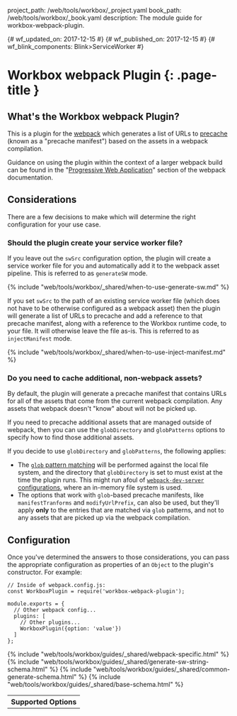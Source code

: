 project_path: /web/tools/workbox/_project.yaml
book_path: /web/tools/workbox/_book.yaml
description: The module guide for workbox-webpack-plugin.

{# wf_updated_on: 2017-12-15 #}
{# wf_published_on: 2017-12-15 #}
{# wf_blink_components: Blink>ServiceWorker #}

# Workbox webpack Plugin  {: .page-title }

## What's the Workbox webpack Plugin?

This is a plugin for the [webpack](https://webpack.js.org/) which generates a list of URLs to
[precache](workbox-precaching) (known as a "precache manifest") based on the assets in a webpack
compilation.

Guidance on using the plugin within the context of a larger webpack build can be found in the
"[Progressive Web Application](https://webpack.js.org/guides/progressive-web-application/)" section
of the webpack documentation.

## Considerations

There are a few decisions to make which will determine the right configuration for your use case.

### Should the plugin create your service worker file?

If you leave out the `swSrc` configuration option, the plugin will create a service worker file for
you and automatically add it to the webpack asset pipeline. This is referred to as `generateSW`
mode.

{% include "web/tools/workbox/_shared/when-to-use-generate-sw.md" %}

If you set `swSrc` to the path of an existing service worker file (which does not have to be
otherwise configured as a webpack asset) then the plugin will generate a list of URLs to precache
and add a reference to that precache manifest, along with a reference to the Workbox runtime code,
to your file. It will otherwise leave the file as-is. This is referred to as `injectManifest` mode.

{% include "web/tools/workbox/_shared/when-to-use-inject-manifest.md" %}

### Do you need to cache additional, non-webpack assets?

By default, the plugin will generate a precache manifest that contains URLs for all of the assets
that come from the current webpack compilation. Any assets that webpack doesn't "know" about will
not be picked up.

If you need to precache additional assets that are managed outside of webpack, then you can
use the `globDirectory` and `globPatterns` options to specify how to find those additional assets.

If you decide to use `globDirectory` and `globPatterns`, the following applies:

- The [`glob` pattern matching](https://github.com/isaacs/node-glob#glob-primer) will be performed
against the local file system, and the directory that `globDirectory` is set to must exist at the
time the plugin runs. This might run afoul of
[`webpack-dev-server` configurations](https://github.com/webpack/webpack-dev-server), where an
in-memory file system is used.
- The options that work with `glob`-based precache manifests, like `manifestTranforms` and
`modifyUrlPrefix`, can also be used, but they'll apply **only** to the entries that are matched via
`glob` patterns, and not to any assets that are picked up via the webpack compilation.

## Configuration

Once you've determined the answers to those considerations, you can pass the appropriate
configuration as properties of an `Object` to the plugin's constructor. For example:

    // Inside of webpack.config.js:
    const WorkboxPlugin = require('workbox-webpack-plugin');
    
    module.exports = {
      // Other webpack config...
      plugins: [
        // Other plugins...
        WorkboxPlugin({option: 'value'})
      ]
    };

<table class="responsive">
  <tbody>
    <tr>
      <th colspan="2">Supported Options</th>
    </tr>
{% include "web/tools/workbox/guides/_shared/webpack-specific.html" %}
{% include "web/tools/workbox/guides/_shared/generate-sw-string-schema.html" %}
{% include "web/tools/workbox/guides/_shared/common-generate-schema.html" %}
{% include "web/tools/workbox/guides/_shared/base-schema.html" %}
  </tbody>
</table>
